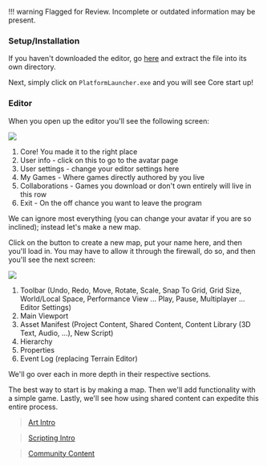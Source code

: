 !!! warning
    Flagged for Review.
    Incomplete or outdated information may be present.

### Setup/Installation

If you haven't downloaded the editor, go
[here](https://mantiblob.blob.core.windows.net/builds/Launcher.zip) and extract
the file into its own directory.

Next, simply click on `PlatformLauncher.exe` and you will see Core start up!

### Editor

When you open up the editor you'll see the following screen:

![](/src/img/getting_started/Start_01.png)

1. Core! You made it to the right place
2. User info - click on this to go to the avatar page
3. User settings - change your editor settings here
4. My Games - Where games directly authored by you live
5. Collaborations - Games you download or don't own entirely will live in this row
6. Exit - On the off chance you want to leave the program

We can ignore most everything (you can change your avatar if you are so
inclined); instead let's make a new map.

Click on the button to create a new map, put your name here, and then you'll
load in. You may have to allow it through the firewall, do so, and then you'll
see the next screen:

![](/src/img/getting_started/Start_02.png)

1. Toolbar (Undo, Redo, Move, Rotate, Scale, Snap To Grid, Grid Size, World/Local
     Space, Performance View ... Play, Pause, Multiplayer ... Editor Settings)
2. Main Viewport
3. Asset Manifest (Project Content, Shared Content, Content Library (3D Text,
   Audio, ...), New Script)
4. Hierarchy
5. Properties
6. Event Log (replacing Terrain Editor)

We'll go over each in more depth in their respective sections.

The best way to start is by making a map. Then we'll add functionality with a
simple game. Lastly, we'll see how using shared content can expedite this
entire process.

> [Art Intro](../art_intro)

> [Scripting Intro](../scripting_intro)

> [Community Content](../community_content)
